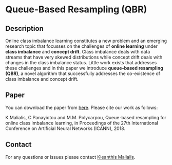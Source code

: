 # Queue-Based Resampling (QBR)

## Description
Online class imbalance learning constitutes a new problem and an emerging research topic that focusses on the challenges of **online learning** under **class imbalance** and **concept drift**. Class imbalance deals with data streams that have very skewed distributions while concept drift deals with changes in the class imbalance status. Little work exists that addresses these challenges and in this paper we introduce **queue-based resampling** **(QBR)**, a novel algorithm that successfully addresses the co-existence of class imbalance and concept drift.

## Paper
You can download the paper from [here](https://arxiv.org/abs/1809.10388). Please cite our work as follows:

K.Malialis, C.Panayiotou and M.M. Polycarpou, Queue-based resampling for online class imbalance learning, in Proceedings of the 27th International Conference on Artificial Neural Networks (ICANN), 2018.

## Contact
For any questions or issues please contact [Kleanthis Malialis](https://malialis.bitbucket.io/).
